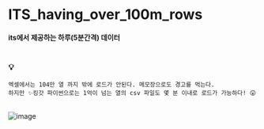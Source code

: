 # ITS_having_over_100m_rows
**its에서 제공하는 하루(5분간격) 데이터**
<br/>
<br/>
### 💡
```엑셀에서는 104만 열 까지 밖에 로드가 안된다. 메모장으로도 경고를 먹는다. ``` <br/>
```하지만 ✨킹갓 파이썬으로는 1억이 넘는 열의 csv 파일도 몇 분 이내로 로드가 가능하다! 😲```
<br/>
<br/>

![image](https://user-images.githubusercontent.com/99319638/191774261-4705e305-4b8a-43e9-b54e-b1992e3cc41d.png)
